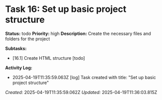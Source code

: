 # Task 16: Set up basic project structure

**Status:** todo
**Priority:** high
**Description:**
Create the necessary files and folders for the project

**Subtasks:**
*   [16.1] Create HTML structure [todo]

**Activity Log:**
* 2025-04-19T11:35:59.063Z [log] Task created with title: "Set up basic project structure"

*Created:* 2025-04-19T11:35:59.062Z
*Updated:* 2025-04-19T11:36:03.815Z
